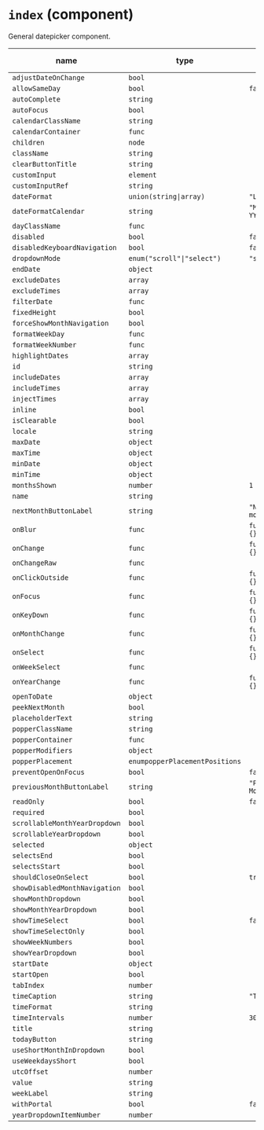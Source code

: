 # `index` (component)

General datepicker component.

| name                          | type                           | default value      | description |
| ----------------------------- | ------------------------------ | ------------------ | ----------- |
| `adjustDateOnChange`          | `bool`                         |                    |             |
| `allowSameDay`                | `bool`                         | `false`            |             |
| `autoComplete`                | `string`                       |                    |             |
| `autoFocus`                   | `bool`                         |                    |             |
| `calendarClassName`           | `string`                       |                    |             |
| `calendarContainer`           | `func`                         |                    |             |
| `children`                    | `node`                         |                    |             |
| `className`                   | `string`                       |                    |             |
| `clearButtonTitle`            | `string`                       |                    |             |
| `customInput`                 | `element`                      |                    |             |
| `customInputRef`              | `string`                       |                    |             |
| `dateFormat`                  | `union(string\|array)`         | `"L"`              |             |
| `dateFormatCalendar`          | `string`                       | `"MMMM YYYY"`      |             |
| `dayClassName`                | `func`                         |                    |             |
| `disabled`                    | `bool`                         | `false`            |             |
| `disabledKeyboardNavigation`  | `bool`                         | `false`            |             |
| `dropdownMode`                | `enum("scroll"\|"select")`     | `"scroll"`         |             |
| `endDate`                     | `object`                       |                    |             |
| `excludeDates`                | `array`                        |                    |             |
| `excludeTimes`                | `array`                        |                    |             |
| `filterDate`                  | `func`                         |                    |             |
| `fixedHeight`                 | `bool`                         |                    |             |
| `forceShowMonthNavigation`    | `bool`                         |                    |             |
| `formatWeekDay`               | `func`                         |                    |             |
| `formatWeekNumber`            | `func`                         |                    |             |
| `highlightDates`              | `array`                        |                    |             |
| `id`                          | `string`                       |                    |             |
| `includeDates`                | `array`                        |                    |             |
| `includeTimes`                | `array`                        |                    |             |
| `injectTimes`                 | `array`                        |                    |             |
| `inline`                      | `bool`                         |                    |             |
| `isClearable`                 | `bool`                         |                    |             |
| `locale`                      | `string`                       |                    |             |
| `maxDate`                     | `object`                       |                    |             |
| `maxTime`                     | `object`                       |                    |             |
| `minDate`                     | `object`                       |                    |             |
| `minTime`                     | `object`                       |                    |             |
| `monthsShown`                 | `number`                       | `1`                |             |
| `name`                        | `string`                       |                    |             |
| `nextMonthButtonLabel`        | `string`                       | `"Next month"`     |             |
| `onBlur`                      | `func`                         | `function() {}`    |             |
| `onChange`                    | `func`                         | `function() {}`    |             |
| `onChangeRaw`                 | `func`                         |                    |             |
| `onClickOutside`              | `func`                         | `function() {}`    |             |
| `onFocus`                     | `func`                         | `function() {}`    |             |
| `onKeyDown`                   | `func`                         | `function() {}`    |             |
| `onMonthChange`               | `func`                         | `function() {}`    |             |
| `onSelect`                    | `func`                         | `function() {}`    |             |
| `onWeekSelect`                | `func`                         |                    |             |
| `onYearChange`                | `func`                         | `function() {}`    |             |
| `openToDate`                  | `object`                       |                    |             |
| `peekNextMonth`               | `bool`                         |                    |             |
| `placeholderText`             | `string`                       |                    |             |
| `popperClassName`             | `string`                       |                    |             |
| `popperContainer`             | `func`                         |                    |             |
| `popperModifiers`             | `object`                       |                    |             |
| `popperPlacement`             | `enumpopperPlacementPositions` |                    |             |
| `preventOpenOnFocus`          | `bool`                         | `false`            |             |
| `previousMonthButtonLabel`    | `string`                       | `"Previous Month"` |             |
| `readOnly`                    | `bool`                         | `false`            |             |
| `required`                    | `bool`                         |                    |             |
| `scrollableMonthYearDropdown` | `bool`                         |                    |             |
| `scrollableYearDropdown`      | `bool`                         |                    |             |
| `selected`                    | `object`                       |                    |             |
| `selectsEnd`                  | `bool`                         |                    |             |
| `selectsStart`                | `bool`                         |                    |             |
| `shouldCloseOnSelect`         | `bool`                         | `true`             |             |
| `showDisabledMonthNavigation` | `bool`                         |                    |             |
| `showMonthDropdown`           | `bool`                         |                    |             |
| `showMonthYearDropdown`       | `bool`                         |                    |             |
| `showTimeSelect`              | `bool`                         | `false`            |             |
| `showTimeSelectOnly`          | `bool`                         |                    |             |
| `showWeekNumbers`             | `bool`                         |                    |             |
| `showYearDropdown`            | `bool`                         |                    |             |
| `startDate`                   | `object`                       |                    |             |
| `startOpen`                   | `bool`                         |                    |             |
| `tabIndex`                    | `number`                       |                    |             |
| `timeCaption`                 | `string`                       | `"Time"`           |             |
| `timeFormat`                  | `string`                       |                    |             |
| `timeIntervals`               | `number`                       | `30`               |             |
| `title`                       | `string`                       |                    |             |
| `todayButton`                 | `string`                       |                    |             |
| `useShortMonthInDropdown`     | `bool`                         |                    |             |
| `useWeekdaysShort`            | `bool`                         |                    |             |
| `utcOffset`                   | `number`                       |                    |             |
| `value`                       | `string`                       |                    |             |
| `weekLabel`                   | `string`                       |                    |             |
| `withPortal`                  | `bool`                         | `false`            |             |
| `yearDropdownItemNumber`      | `number`                       |                    |             |

